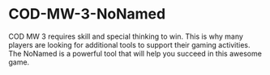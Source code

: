 # COD-MW-3-NoNamed
COD MW 3 requires skill and special thinking to win. This is why many players are looking for additional tools to support their gaming activities. The NoNamed is a powerful tool that will help you succeed in this awesome game.
